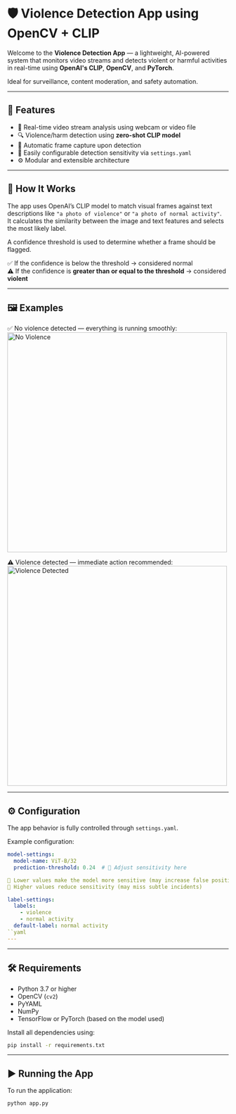 # 🛡️ Violence Detection App using OpenCV + CLIP

Welcome to the **Violence Detection App** — a lightweight, AI-powered system that monitors video streams and detects violent or harmful activities in real-time using **OpenAI's CLIP**, **OpenCV**, and **PyTorch**.

Ideal for surveillance, content moderation, and safety automation.

---

## 🚀 Features

- 🎥 Real-time video stream analysis using webcam or video file
- 🔍 Violence/harm detection using **zero-shot CLIP model**
- 📸 Automatic frame capture upon detection
- 📂 Easily configurable detection sensitivity via `settings.yaml`
- ⚙️ Modular and extensible architecture

---

## 🧠 How It Works

The app uses OpenAI’s CLIP model to match visual frames against text descriptions like `"a photo of violence"` or `"a photo of normal activity"`.  
It calculates the similarity between the image and text features and selects the most likely label.

A confidence threshold is used to determine whether a frame should be flagged.

✅ If the confidence is below the threshold → considered normal  
⚠️ If the confidence is **greater than or equal to the threshold** → considered **violent**

---

## 🖼️ Examples

✅ No violence detected — everything is running smoothly:  
<img src="https://github.com/user-attachments/assets/ef2e8f67-29ac-416f-99c6-7a9d3391deb0" alt="No Violence" width="500"/>

⚠️ Violence detected — immediate action recommended:  
<img src="https://github.com/user-attachments/assets/f86f2108-52a9-43fd-af2f-69fccd2385c8" alt="Violence Detected" width="500"/>

---

## ⚙️ Configuration

The app behavior is fully controlled through `settings.yaml`.

Example configuration:

```yaml
model-settings:
  model-name: ViT-B/32
  prediction-threshold: 0.24  # 📌 Adjust sensitivity here

📌 Lower values make the model more sensitive (may increase false positives)  
📌 Higher values reduce sensitivity (may miss subtle incidents)

label-settings:
  labels:
    - violence
    - normal activity
  default-label: normal activity
``yaml
---
```
---
## 🛠️ Requirements

- Python 3.7 or higher  
- OpenCV (`cv2`)  
- PyYAML  
- NumPy  
- TensorFlow or PyTorch (based on the model used)

Install all dependencies using:

```bash
pip install -r requirements.txt
```
---

## ▶️ Running the App

To run the application:

```bash
python app.py
```
